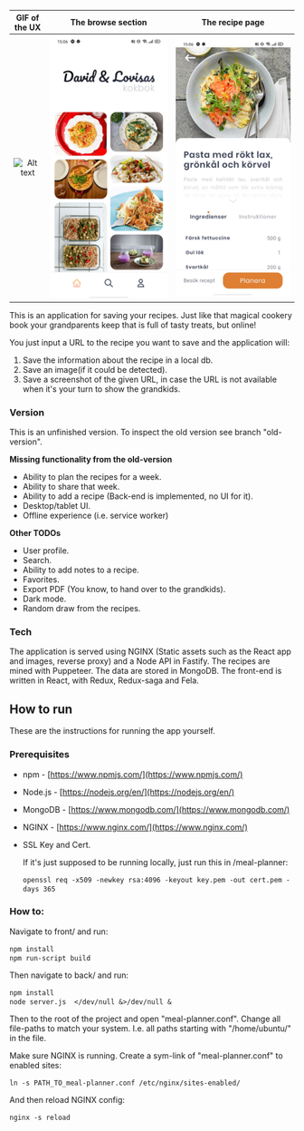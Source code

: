 GIF of the UX | The browse section | The recipe page
:------------:|:------------------:|:---------------:
![Alt text](demo.gif?raw=true "Meal planner UI GIF")|![Alt text](demo1.jpg?raw=true "Meal planner UI browse")|![Alt text](demo2.jpg?raw=true "Meal planner UI recipe page")

This is an application for saving your recipes. Just like that magical cookery book your grandparents keep that is full of tasty treats, but online!

You just input a URL to the recipe you want to save and the application will:
1. Save the information about the recipe in a local db.
2. Save an image(if it could be detected).
3. Save a screenshot of the given URL, in case the URL is not available when it's your turn to show the grandkids.

### Version
This is an unfinished version. To inspect the old version see branch "old-version".

**Missing functionality from the old-version**

- Ability to plan the recipes for a week.
- Ability to share that week.
- Ability to add a recipe (Back-end is implemented, no UI for it).
- Desktop/tablet UI.
- Offline experience (i.e. service worker)

**Other TODOs**

- User profile.
- Search.
- Ability to add notes to a recipe.
- Favorites.
- Export PDF (You know, to hand over to the grandkids).
- Dark mode.
- Random draw from the recipes.

### Tech
The application is served using NGINX (Static assets such as the React app and images, reverse proxy) and a Node API in Fastify.
The recipes are mined with Puppeteer.
The data are stored in MongoDB.
The front-end is written in React, with Redux, Redux-saga and Fela.

How to run
------
These are the instructions for running the app yourself.

### Prerequisites
* npm - [https://www.npmjs.com/](https://www.npmjs.com/)
* Node.js - [https://nodejs.org/en/](https://nodejs.org/en/)
* MongoDB - [https://www.mongodb.com/](https://www.mongodb.com/)
* NGINX - [https://www.nginx.com/](https://www.nginx.com/)
* SSL Key and Cert.

    If it's just supposed to be running locally, just run this in /meal-planner:

    ```
    openssl req -x509 -newkey rsa:4096 -keyout key.pem -out cert.pem -days 365
    ```

### How to:
Navigate to front/ and run:
```
npm install
npm run-script build
```
Then navigate to back/ and run:
```
npm install
node server.js  </dev/null &>/dev/null &
```
Then to the root of the project and open "meal-planner.conf". Change all file-paths to match your system. I.e. all paths starting with "/home/ubuntu/" in the file.

Make sure NGINX is running. Create a sym-link of "meal-planner.conf" to enabled sites:
```
ln -s PATH_TO_meal-planner.conf /etc/nginx/sites-enabled/
```
And then reload NGINX config:
```
nginx -s reload
```

